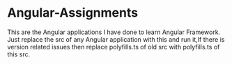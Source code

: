 # Angular-Assignments
This are the Angular applications I have done to learn Angular Framework.
Just replace the src of any Angular application with this and run it,If there is version related issues then replace polyfills.ts of old src with polyfills.ts of this src.
